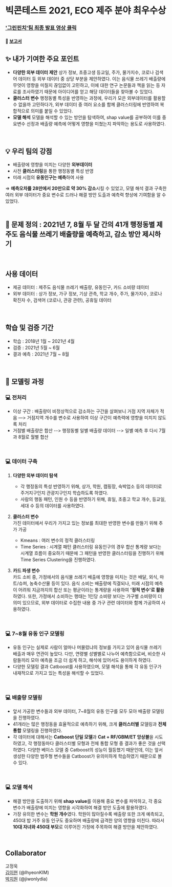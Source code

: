 # 빅콘테스트 2021, ECO 제주 분야 최우수상
### ['그린핀치'팀 최종 발표 영상 클릭](https://youtu.be/bx2k0cbR4bE?t=8776)
#### 📰 [보고서](https://github.com/jihye0115/2021-Bigcontest2021-JejuFoodWaste/blob/main/%EA%B7%B8%EB%A6%B0%ED%95%80%EC%B9%98%ED%8C%80_%EA%B2%B0%EA%B3%BC%EB%B3%B4%EA%B3%A0%EC%84%9C.pdf)

## ✨ 내가 기여한 주요 포인트

- **다양한 외부 데이터 제안**
상가 정보, 초중고생 등교일, 주가, 물가지수, 코로나 검색어 데이터 등 외부 데이터 중 상당 부분을 제안하였다. 이는 음식물 쓰레기 배출량에 무엇이 영향을 미칠지 끊임없이 고민하고, 이에 대한 연구 논문들과 책을 읽는 등 자료를 조사하였기 때문에 아이디어를 얻고 해당 데이터들을 찾아볼 수 있었다.
- **클러스터 변수**
행정동별 특성을 반영하는 과정에, 우리가 모은 외부데이터를 활용할 수 없을까 고민하다가, 외부 데이터 중 여러 요소를 함께 클러스터링에 반영하여 복합적으로 의미를 붙일 수 있었다.
- **모델 해석**
모델을 해석할 수 있는 방안을 탐색하여, shap value를 공부하여 이를 중요변수 선정과 배출량 예측에 어떻게 영향을 미쳤는지 파악하는 용도로 사용하였다.
<br>

## 💡 우리 팀의 강점
- 배출량에 영향을 미치는 다양한 **외부데이터**
- 사전 **클러스터링**을 통한 행정동별 특성 반영
- 미래 시점의 **유동인구는 예측**하여 사용

⇒ **예측오차를 28만에서 20만으로 약 30% 감소**시킬 수 있었고,
모델 해석 결과 구축한 여러 외부 데이터가 중요 변수로 드러나 해결 방안 도출과 예측력 향상에 기여함을 알 수 있었다.
<br></br>

## 🚩 문제 정의 : 2021년 7, 8월 두 달 간의 41개 행정동별 제주도 음식물 쓰레기 배출량을 예측하고, 감소 방안 제시하기
<br> 

## 사용 데이터
- 제공 데이터 : 제주도 음식물 쓰레기 배출량, 유동인구, 카드 소비량 데이터
- 외부 데이터 : 상가 정보, 가구 정보, 기상 관측, 학교 개수, 주가, 물가지수, 코로나 확진자 수, 검색어 (코로나, 관광 관련), 공휴일 데이터
<br>

## 학습 및 검증 기간
- 학습 : 2018년 1월 ~ 2021년 4월
- 검증 : 2021년 5월 ~ 6월
- 결과 예측 : 2021년 7월 ~ 8월
<br>

## 🔎 모델링 과정

### 💻 전처리
- 이상 구간 : 배출량이 비정상적으로 감소하는 구간을 살펴보니 거점 지역 자체가 적음 —> 거점지역 개수를 변수로 사용하여 이상 구간이 예측력에 영향을 미치지 않도록 처리
- 거점별 배출량은 합산 --> 행정동별 일별 배출량 데이터 --> 일별 예측 후 다시 7월과 8월로 월별 합산  
<br>

### 💻 데이터 구축
1. **다양한 외부 데이터 탐색**
    - 각 행정동의 특성 반영하기 위해, 상가, 학원, 캠핑장, 숙박업소 등의 데이터로 주거지구인지 관광지구인지 학습하도록 하였다.
    - 사람의 행동 패턴, 인원 수 등을 반영하기 위해, 휴일, 초중고 학교 개수, 등교일, 세대 수 등의 데이터를 사용하였다.
    
2. **클러스터 변수**<br>
가진 데이터에서 우리가 가지고 있는 정보를 최대한 반영한 변수를 만들기 위해 추가 가공
    - Kmeans : 여러 변수의 정적 클러스터링
    - Time Series : 시계열 패턴 클러스터링
    유동인구의 경우 합산 통계량 보다는 시계열 흐름이 중요하기 때문에 그 패턴을 반영한 클러스터링을 진행하기 위해 Time Series Clustering을 진행하였다.
    
3. **카드 파생 변수**<br>
카드 소비 중, 가정에서의 음식물 쓰레기 배출에 영향을 미치는 것은 배달, 외식, 마트/슈퍼, 농축수산물 등이 있다. 음식 소비는 배출량에 직결되나, 미래 시점의 예측이 어려워 지금까지의 합산 또는 평균이라는 통계량을 사용하여 **'정적 변수'로 활용**하였다. 또한, 가정에서 소비하는 행태는 1인당 소비량 보다는 가구별 소비량이 더 의미 있으므로, 외부 데이터로 수집한 내용 중 가구 관련 데이터와 함께 가공하여 사용하였다.
<br>

### 💻 7~8월 유동 인구 모델링
- 유동 인구는 실제로 사람이 얼마나 머물렀냐의 정보를 가지고 있어 음식물 쓰레기 배출과 매우 연관이 높았다. 다만, 연령별 성별별로 나누어 예측함으로써, 비슷한 사람들끼리 모아 예측을 조금 더 쉽게 하고, 해석에 있어서도 용이하게 하였다.
- 다양한 모델링 결과 Catboost를 사용하였으며, 모델 해석을 통해 각 유동 인구가 내재적으로 가지고 있는 특성을 해석할 수 있었다.
<br>

### 💻 배출량 모델링
- 앞서 가공한 변수들과 외부 데이터, 7~8월의 유동 인구를 모두 모아 배출량 모델링을 진행하였다.
- 41개라는 많은 행정동을 효율적으로 예측하기 위해, 크게 **클러스터별** 모델링과 **전체 통합** 모델링을 진행하였다.
- 각 데이터에 대해서는 **Catboost 단일 모델**과 **Cat + RF/GBM/ET 앙상블**을 시도하였고, 각 행정동마다 클러스터별 모형과 전체 통합 모형 중 결과가 좋은 것을 선택하였다. 다양한 베이스 모델 중 Catboost의 성능이 월등했기 때문인데, 이는 앞서 생성한 다양한 범주형 변수들을 Catboost가 유의미하게 학습하였기 때문으로 볼 수 있다.
<br>

### 💻 모델 해석
- 해결 방안을 도출하기 위해 **shap value**를 이용해 중요 변수를 파악하고, 각 중요 변수가 배출량에 미치는 영향을 시각화하여 해결 방안 도출에 활용하였다.
- 가장 유의한 변수는 **학원 개수**였다. 학원이 많아질수록 배출량 또한 크게 예측되고, 450대 밤 거주 유동 인구도 중요하며 배출량에 급격한 양의 영향을 미친다. 따라서 **10대 자녀와 450대 부모**로 이루어진 가정에 주목하여 해결 방안을 제안하였다.

<br>

## Collaborator
고정욱 <br>
[김이현](https://github.com/IhyeonKIM ) (@IhyeonKIM) <br>
[박지원](https://github.com/jiwonlydia) (@jiwonlydia) <br>


